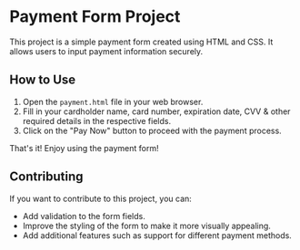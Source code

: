 # Payment Form Project

This project is a simple payment form created using HTML and CSS. It allows users to input payment information securely.

## How to Use

1. Open the `payment.html` file in your web browser.
2. Fill in your cardholder name, card number, expiration date, CVV & other required details in the respective fields.
3. Click on the "Pay Now" button to proceed with the payment process.

That's it! Enjoy using the payment form!

## Contributing

If you want to contribute to this project, you can:

- Add validation to the form fields.
- Improve the styling of the form to make it more visually appealing.
- Add additional features such as support for different payment methods.


